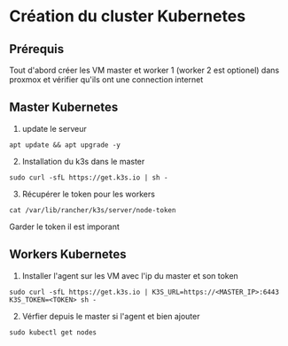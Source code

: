 # Création du cluster Kubernetes

## Prérequis 
Tout d'abord créer les VM master et worker 1 (worker 2 est optionel) dans proxmox et vérifier qu'ils ont une connection internet

## Master Kubernetes 

1. update le serveur

`apt update && apt upgrade -y`

2. Installation du k3s dans le master 

`sudo curl -sfL https://get.k3s.io | sh -`

3. Récupérer le token pour les workers 

`cat /var/lib/rancher/k3s/server/node-token`

Garder le token il est imporant 


## Workers Kubernetes 

1. Installer l'agent sur les VM avec l'ip du master et son token 

`sudo curl -sfL https://get.k3s.io | K3S_URL=https://<MASTER_IP>:6443 K3S_TOKEN=<TOKEN> sh -`

2. Vérfier depuis le master si l'agent et bien ajouter 

`sudo kubectl get nodes`
